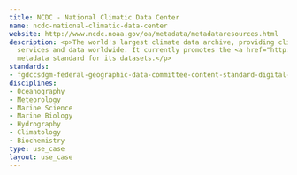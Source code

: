 ```yaml
---
title: NCDC - National Climatic Data Center
name: ncdc-national-climatic-data-center
website: http://www.ncdc.noaa.gov/oa/metadata/metadataresources.html
description: <p>The world's largest climate data archive, providing climatological
  services and data worldwide. It currently promotes the <a href="http://www.dcc.ac.uk/resources/metadata-standards/fgdccsdgm-federal-geographic-data-committee-content-standard-digital-ge">FGDC/CSDGM</a>
  metadata standard for its datasets.</p>
standards:
- fgdccsdgm-federal-geographic-data-committee-content-standard-digital-ge
disciplines:
- Oceanography
- Meteorology
- Marine Science
- Marine Biology
- Hydrography
- Climatology
- Biochemistry
type: use_case
layout: use_case
---
```


